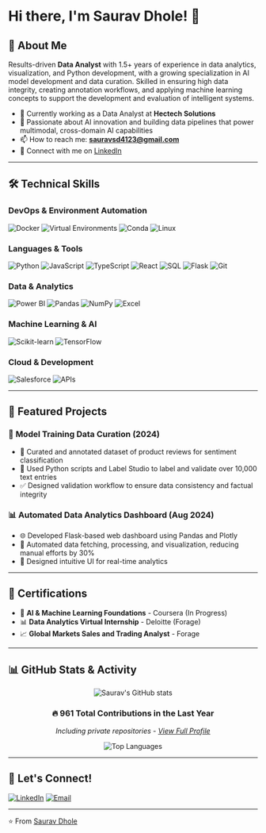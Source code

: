 # Hi there, I'm Saurav Dhole! 👋

## 🚀 About Me

Results-driven **Data Analyst** with 1.5+ years of experience in data analytics, visualization, and Python development, with a growing specialization in AI model development and data curation. Skilled in ensuring high data integrity, creating annotation workflows, and applying machine learning concepts to support the development and evaluation of intelligent systems.

- 🔭 Currently working as a Data Analyst at **Hectech Solutions**
- 🌱 Passionate about AI innovation and building data pipelines that power multimodal, cross-domain AI capabilities
- 📫 How to reach me: **sauravsd4123@gmail.com**
- 💼 Connect with me on [LinkedIn](https://www.linkedin.com/in/saurav-dhole-089469219/)

---

## 🛠️ Technical Skills

### DevOps & Environment Automation
![Docker](https://img.shields.io/badge/Docker-2496ED?style=for-the-badge&logo=docker&logoColor=white)
![Virtual Environments](https://img.shields.io/badge/Virtual%20Environments-4B8BBE?style=for-the-badge&logo=python&logoColor=white)
![Conda](https://img.shields.io/badge/Conda-44A833?style=for-the-badge&logo=anaconda&logoColor=white)
![Linux](https://img.shields.io/badge/Linux-FCC624?style=for-the-badge&logo=linux&logoColor=black)

### Languages & Tools
![Python](https://img.shields.io/badge/Python-3776AB?style=for-the-badge&logo=python&logoColor=white)
![JavaScript](https://img.shields.io/badge/JavaScript-F7DF1E?style=for-the-badge&logo=javascript&logoColor=black)
![TypeScript](https://img.shields.io/badge/TypeScript-007ACC?style=for-the-badge&logo=typescript&logoColor=white)
![React](https://img.shields.io/badge/React-20232A?style=for-the-badge&logo=react&logoColor=61DAFB)
![SQL](https://img.shields.io/badge/SQL-336791?style=for-the-badge&logo=postgresql&logoColor=white)
![Flask](https://img.shields.io/badge/Flask-000000?style=for-the-badge&logo=flask&logoColor=white)
![Git](https://img.shields.io/badge/Git-F05032?style=for-the-badge&logo=git&logoColor=white)

### Data & Analytics
![Power BI](https://img.shields.io/badge/Power%20BI-F2C811?style=for-the-badge&logo=powerbi&logoColor=black)
![Pandas](https://img.shields.io/badge/Pandas-150458?style=for-the-badge&logo=pandas&logoColor=white)
![NumPy](https://img.shields.io/badge/NumPy-013243?style=for-the-badge&logo=numpy&logoColor=white)
![Excel](https://img.shields.io/badge/Microsoft%20Excel-217346?style=for-the-badge&logo=microsoftexcel&logoColor=white)

### Machine Learning & AI
![Scikit-learn](https://img.shields.io/badge/Scikit--learn-F7931E?style=for-the-badge&logo=scikitlearn&logoColor=white)
![TensorFlow](https://img.shields.io/badge/TensorFlow-FF6F00?style=for-the-badge&logo=tensorflow&logoColor=white)

### Cloud & Development
![Salesforce](https://img.shields.io/badge/Salesforce-00A1E0?style=for-the-badge&logo=salesforce&logoColor=white)
![APIs](https://img.shields.io/badge/APIs-FF6C37?style=for-the-badge&logo=postman&logoColor=white)

---

## 🚀 Featured Projects

### 🤖 **Model Training Data Curation** (2024)
- 📝 Curated and annotated dataset of product reviews for sentiment classification
- 🐍 Used Python scripts and Label Studio to label and validate over 10,000 text entries
- ✅ Designed validation workflow to ensure data consistency and factual integrity

### 📊 **Automated Data Analytics Dashboard** (Aug 2024)
- 🌐 Developed Flask-based web dashboard using Pandas and Plotly
- 🤖 Automated data fetching, processing, and visualization, reducing manual efforts by 30%
- 🎨 Designed intuitive UI for real-time analytics

---

## 📜 Certifications

- 🤖 **AI & Machine Learning Foundations** - Coursera (In Progress)
- 📊 **Data Analytics Virtual Internship** - Deloitte (Forage)
- 📈 **Global Markets Sales and Trading Analyst** - Forage

---

## 📊 GitHub Stats & Activity

<div align="center">

![Saurav's GitHub stats](https://github-readme-stats.vercel.app/api?username=aiwithsaurav&show_icons=true&theme=radical&include_all_commits=true)

### 🔥 961 Total Contributions in the Last Year
*Including private repositories - [View Full Profile](https://github.com/aiwithsaurav)*

![Top Languages](https://github-readme-stats.vercel.app/api/top-langs/?username=aiwithsaurav&layout=compact&theme=radical)

</div>

---

## 🤝 Let's Connect!

[![LinkedIn](https://img.shields.io/badge/LinkedIn-0077B5?style=for-the-badge&logo=linkedin&logoColor=white)](https://www.linkedin.com/in/saurav-dhole-089469219/)
[![Email](https://img.shields.io/badge/Email-D14836?style=for-the-badge&logo=gmail&logoColor=white)](mailto:sauravsd4123@gmail.com)

---

⭐️ From [Saurav Dhole](https://github.com/aiwithsaurav)
